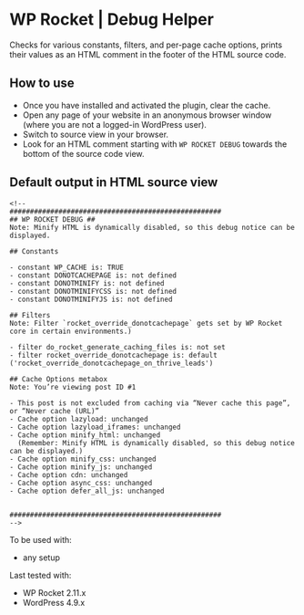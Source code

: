 # WP Rocket | Debug Helper

Checks for various constants, filters, and per-page cache options, prints their values as an HTML comment in the footer of the HTML source code.

## How to use
- Once you have installed and activated the plugin, clear the cache.
- Open any page of your website in an anonymous browser window (where you are not a logged-in WordPress user).
- Switch to source view in your browser.
- Look for an HTML comment starting with `WP ROCKET DEBUG` towards the bottom of the source code view.

## Default output in HTML source view

```
<!--
####################################################
## WP ROCKET DEBUG ##
Note: Minify HTML is dynamically disabled, so this debug notice can be displayed.

## Constants

- constant WP_CACHE is: TRUE
- constant DONOTCACHEPAGE is: not defined
- constant DONOTMINIFY is: not defined
- constant DONOTMINIFYCSS is: not defined
- constant DONOTMINIFYJS is: not defined

## Filters
Note: Filter `rocket_override_donotcachepage` gets set by WP Rocket core in certain environments.)

- filter do_rocket_generate_caching_files is: not set
- filter rocket_override_donotcachepage is: default ('rocket_override_donotcachepage_on_thrive_leads')

## Cache Options metabox
Note: You’re viewing post ID #1

- This post is not excluded from caching via “Never cache this page”, or “Never cache (URL)”
- Cache option lazyload: unchanged
- Cache option lazyload_iframes: unchanged
- Cache option minify_html: unchanged
  (Remember: Minify HTML is dynamically disabled, so this debug notice can be displayed.)
- Cache option minify_css: unchanged
- Cache option minify_js: unchanged
- Cache option cdn: unchanged
- Cache option async_css: unchanged
- Cache option defer_all_js: unchanged


####################################################
-->
```

To be used with:
* any setup

Last tested with:
* WP Rocket 2.11.x
* WordPress 4.9.x
